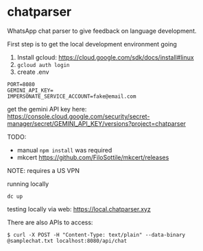 # chatparser
WhatsApp chat parser to give feedback on language development.

First step is to get the local development environment going
1. Install gcloud: https://cloud.google.com/sdk/docs/install#linux
2. `gcloud auth login`
3. create .env
```
PORT=8080
GEMINI_API_KEY=
IMPERSONATE_SERVICE_ACCOUNT=fake@email.com
```
get the gemini API key here: https://console.cloud.google.com/security/secret-manager/secret/GEMINI_API_KEY/versions?project=chatparser

TODO:
- manual `npm install` was required
- mkcert https://github.com/FiloSottile/mkcert/releases

NOTE: requires a US VPN

running locally
```
dc up
```

testing locally via web:
https://local.chatparser.xyz

There are also APIs to access:
```
$ curl -X POST -H "Content-Type: text/plain" --data-binary @samplechat.txt localhost:8080/api/chat
```
